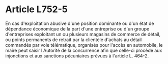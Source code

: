 # Article L752-5

<p>En cas d'exploitation abusive d'une position dominante ou d'un état de dépendance économique de la part d'une entreprise ou d'un groupe d'entreprises exploitant un ou plusieurs magasins de commerce de détail, ou points permanents de retrait par la clientèle d'achats au détail commandés par voie télématique, organisés pour l'accès en automobile, le maire peut saisir l'Autorité de la concurrence afin que celle-ci procède aux injonctions et aux sanctions pécuniaires prévues à l'article L. 464-2.</p>